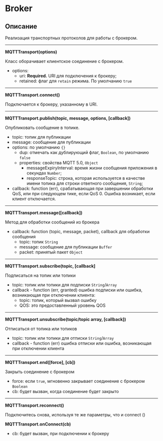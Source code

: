 # Broker

## Описание

Реализация транспортных протоколов для работы с брокером.

***

**MQTTTransport(options)**

Класс оборачивает клиентское соединение с брокером.

- options:
    - uri: **Required.** URI для подключения к брокеру;
    - retained: флаг для `retain` режима. По умолчанию `true`

***

**MQTTTransport.connect()**

Подключается к брокеру, указанному в URI.
   
***

**MQTTTransport.publish(topic, message, options, [callback])**

Опубликовать сообщение в топике.

- topic: топик для публикации
- message: сообщение для публикации
- options: по умолчанию `{}`
    - dup: отмечать как дублирующий флаг, `Boolean`, по умолчанию `false`
    - properties: свойства MQTT 5.0, `Object`
        - messageExpiryInterval: время жизни сообщения приложения в секундах `Number`;
        - responseTopic: строка, которая используется в качестве имени топика для строки ответного сообщения, `String`;
- callback: function (err), срабатывающая при завершении обработки QoS, или при следующем тике, если QoS 0. Ошибка возникает, если клиент отключается.

***

**MQTTTransport.message([callback])**

Метод для обработки сообщений из брокера

- callback: function (topic, message, packet), callback для обработки сообщения
    - topic: топик `String`
    - message: сообщение для публикации `Buffer`
    - packet: принятый пакет `Object`

***

**MQTTTransport.subscribe(topic, [callback]**

Подписаться на топик или топики

- topic: топик или топики для подписки `String`/`Array`
- callback - function (err, granted) ошибка подписки или ошибка, возникающая при отключении клиента:
    - topic: топик, который вызвал ошибку
    - QOS: это предоставленный уровень QOS

***

**MQTTTransport.unsubscribe(topic/topic array, [callback])**

Отписаться от топика или топиков

- topic: топик или топики для отписки `String`/`Array`
- callback - function (err) ошибка отписки или ошибка, возникающая при отключении клиента

***

**MQTTTransport.end([force], [cb])**

Закрыть соединение с брокером

- force: если `true`, мгновенно закрывает соединение с брокером `Boolean`
- cb: будет вызван, когда соединение будет закрыто

***

**MQTTTransport.reconnect()**

Подключитесь снова, используя те же параметры, что и connect ()

**MQTTTransport.onConnect(cb)**

- cb: будет вызван, при подключении к брокеру



